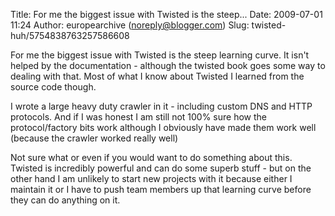 Title: For me the biggest issue with Twisted is the steep...
Date: 2009-07-01 11:24
Author: europearchive (noreply@blogger.com)
Slug: twisted-huh/5754838763257586608

For me the biggest issue with Twisted is the steep learning curve. It
isn't helped by the documentation - although the twisted book goes some
way to dealing with that. Most of what I know about Twisted I learned
from the source code though.  
  
I wrote a large heavy duty crawler in it - including custom DNS and HTTP
protocols. And if I was honest I am still not 100% sure how the
protocol/factory bits work although I obviously have made them work well
(because the crawler worked really well)  
  
Not sure what or even if you would want to do something about this.
Twisted is incredibly powerful and can do some superb stuff - but on the
other hand I am unlikely to start new projects with it because either I
maintain it or I have to push team members up that learning curve before
they can do anything on it.

